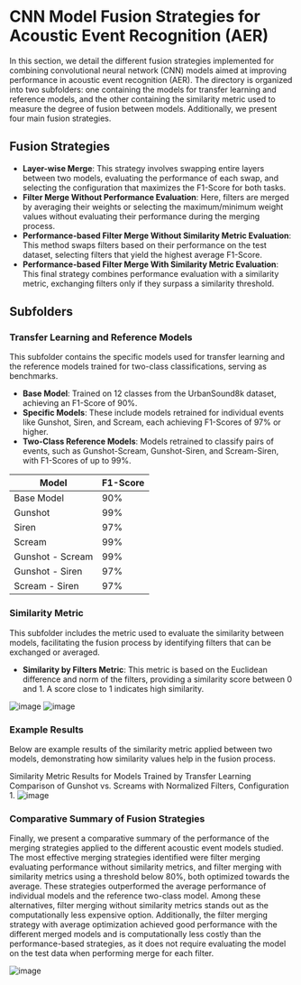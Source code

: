 # CNN Model Fusion Strategies for Acoustic Event Recognition (AER)

In this section, we detail the different fusion strategies implemented for combining convolutional neural network (CNN) models aimed at improving performance in acoustic event recognition (AER). The directory is organized into two subfolders: one containing the models for transfer learning and reference models, and the other containing the similarity metric used to measure the degree of fusion between models. Additionally, we present four main fusion strategies.

## Fusion Strategies

- **Layer-wise Merge**: This strategy involves swapping entire layers between two models, evaluating the performance of each swap, and selecting the configuration that maximizes the F1-Score for both tasks.
- **Filter Merge Without Performance Evaluation**: Here, filters are merged by averaging their weights or selecting the maximum/minimum weight values without evaluating their performance during the merging process.
- **Performance-based Filter Merge Without Similarity Metric Evaluation**: This method swaps filters based on their performance on the test dataset, selecting filters that yield the highest average F1-Score.
- **Performance-based Filter Merge With Similarity Metric Evaluation**: This final strategy combines performance evaluation with a similarity metric, exchanging filters only if they surpass a similarity threshold.

## Subfolders

### Transfer Learning and Reference Models

This subfolder contains the specific models used for transfer learning and the reference models trained for two-class classifications, serving as benchmarks.

- **Base Model**: Trained on 12 classes from the UrbanSound8k dataset, achieving an F1-Score of 90%.
- **Specific Models**: These include models retrained for individual events like Gunshot, Siren, and Scream, each achieving F1-Scores of 97% or higher.
- **Two-Class Reference Models**: Models retrained to classify pairs of events, such as Gunshot-Scream, Gunshot-Siren, and Scream-Siren, with F1-Scores of up to 99%.

| Model             | F1-Score |
|-------------------|----------|
| Base Model        | 90%      |
| Gunshot           | 99%      |
| Siren             | 97%      |
| Scream            | 99%      |
| Gunshot - Scream  | 99%      |
| Gunshot - Siren   | 97%      |
| Scream - Siren    | 97%      |

### Similarity Metric

This subfolder includes the metric used to evaluate the similarity between models, facilitating the fusion process by identifying filters that can be exchanged or averaged.

- **Similarity by Filters Metric**: This metric is based on the Euclidean difference and norm of the filters, providing a similarity score between 0 and 1. A score close to 1 indicates high similarity.
  
![image](https://github.com/RicardoTangarife/AER_Sensor/assets/36963665/5c96abed-ae93-48a8-97cc-6d2cd0f4a1cf)
![image](https://github.com/RicardoTangarife/AER_Sensor/assets/36963665/c9e16e52-9627-431f-84dd-1ab8bafde29e)

### Example Results
Below are example results of the similarity metric applied between two models, demonstrating how similarity values help in the fusion process.

Similarity Metric Results for Models Trained by Transfer Learning Comparison of Gunshot vs. Screams with Normalized Filters, Configuration 1.
![image](https://github.com/RicardoTangarife/AER_Sensor/assets/36963665/587eefdd-4d6a-42f3-bbdd-963da8755853)


### Comparative Summary of Fusion Strategies
Finally, we present a comparative summary of the performance of the merging strategies applied to the different acoustic event models studied. The most effective merging strategies identified were filter merging evaluating performance without similarity metrics, and filter merging with similarity metrics using a threshold below 80%, both optimized towards the average. These strategies outperformed the average performance of individual models and the reference two-class model. Among these alternatives, filter merging without similarity metrics stands out as the computationally less expensive option.
Additionally, the filter merging strategy with average optimization achieved good performance with the different merged models and is computationally less costly than the performance-based strategies, as it does not require evaluating the model on the test data when performing merge for each filter.

![image](https://github.com/RicardoTangarife/AER_Sensor/assets/36963665/42fd3b71-2d34-4015-a303-74fbd81de1d2)


